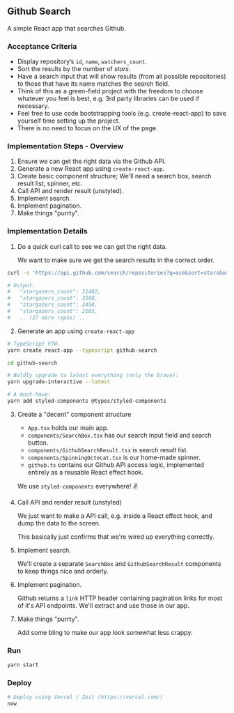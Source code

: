 ## Github Search

A simple React app that searches Github.

### Acceptance Criteria

- Display repository’s `id`, `name`, `watchers_count`.
- Sort the results by the number of _stars_.
- Have a search input that will show results (from all possible repositories) to those that have its name matches the search field.
- Think of this as a green-field project with the freedom to choose whatever you feel is best, e.g. 3rd party libraries can be used if necessary.
- Feel free to use code bootstrapping tools (e.g. create-react-app) to save yourself time setting up the project.
- There is no need to focus on the UX of the page.

### Implementation Steps - Overview

1. Ensure we can get the right data via the Github API.
2. Generate a new React app using `create-react-app`.
3. Create basic component structure; We'll need a search box, search result list, spinner, etc.
4. Call API and render result (unstyled).
5. Implement search.
6. Implement pagination.
7. Make things "purrty".

### Implementation Details

1. Do a quick curl call to see we can get the right data.

   We want to make sure we get the search results in the correct order.

```bash
curl -s 'https://api.github.com/search/repositories?q=ace&sort=stars&order=desc' | grep stargazers_count

# Output:
#   "stargazers_count": 21482,
#   "stargazers_count": 3568,
#   "stargazers_count": 2458,
#   "stargazers_count": 2165,
#   .. (27 more repos) ..
```

2. Generate an app using `create-react-app`

```bash
# TypeScript FTW.
yarn create react-app --typescript github-search

cd github-search

# Boldly upgrade to latest everything (only the brave):
yarn upgrade-interactive --latest

# A must-have:
yarn add styled-components @types/styled-components
```

3. Create a "decent" component structure

   - `App.tsx` holds our main app.
   - `components/SearchBox.tsx` has our search input field and search button.
   - `components/GithubSearchResult.tsx` is search result list.
   - `components/SpinningOctocat.tsx` is our home-made spinner.
   - `github.ts` contains our Github API access logic, implemented entirely as a reusable React effect hook.

   We use `styled-components` everywhere! :v:

4. Call API and render result (unstyled)

   We just want to make a API call, e.g. inside a React effect hook, and dump the data to the screen.

   This basically just confirms that we're wired up everything correctly.

5. Implement search.

   We'll create a separate `SearchBox` and `GithubSearchResult` components to keep things nice and orderly.

6. Implement pagination.

   Github returns a `link` HTTP header containing pagination links for most of it's API endpoints.
   We'll extract and use those in our app.

7. Make things "purrty".

   Add some bling to make our app look somewhat less crappy.

### Run

```bash
yarn start
```

### Deploy

```bash
# Deploy using Vercel / Zeit (https://vercel.com/)
now
```
